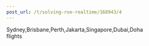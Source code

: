 ```yaml
---
post_url: /t/solving-roe-realtime/168943/4
---
```

Sydney,Brisbane,Perth,Jakarta,Singapore,Dubai,Doha  
flights